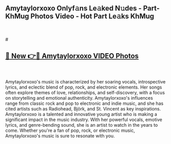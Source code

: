 ## Amytaylorxoxo Onlyf𝚊ns Le𝚊ked N𝚞des - Part-KhMug Photos Video - Hot Part Le𝚊ks KhMug
<br>
<br>
# <h2><a href="https://213.232.235.80/live/video.php?q=amytaylorxoxo">🔗 New 👉🔴 Amytaylorxoxo VIDEO Photos</a></h2>
<br>
<br>
Amytaylorxoxo's music is characterized by her soaring vocals, introspective lyrics, and eclectic blend of pop, rock, and electronic elements. Her songs often explore themes of love, relationships, and self-discovery, with a focus on storytelling and emotional authenticity. Amytaylorxoxo's influences range from classic rock and pop to electronic and indie music, and she has cited artists such as Radiohead, Björk, and St. Vincent as key inspirations. Amytaylorxoxo is a talented and innovative young artist who is making a significant impact in the music industry. With her powerful vocals, emotive lyrics, and genre-bending sound, she is an artist to watch in the years to come. Whether you're a fan of pop, rock, or electronic music, Amytaylorxoxo's music is sure to resonate with you.
<br>
<br>